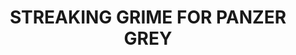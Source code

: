 ---
layout: product
title: "STREAKING GRIME FOR PANZER GREY"
price: "500" 
desc: "Emajl Efekat"
img_path: "/assets/img/A.MIG-1202.webp"
brand: "AMMO"
available: true
special_offer: false
new: false
soon: false
cat: "060000"
subcat: "060600"
subsubcat: "00"
sifra: "A.MIG-1202"
popular: false
spec: false
---